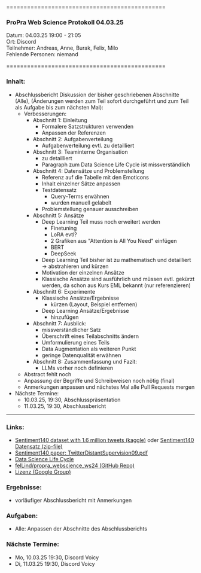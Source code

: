 
==============================================

### ProPra Web Science Protokoll 04.03.25

Datum: 04.03.25 19:00 - 21:05  
Ort: Discord  
Teilnehmer: Andreas, Anne, Burak, Felix, Milo  
Fehlende Personen: niemand

==============================================


### Inhalt:
- Abschlussbericht Diskussion der bisher geschriebenen Abschnitte (Alle), (Änderungen werden zum Teil sofort durchgeführt und zum Teil als Aufgabe bis zum nächsten Mal):
	- Verbesserungen:
		- Abschnitt 1: Einleitung
			- Formalere Satzstrukturen verwenden
			- Anpassen der Referenzen
		- Abschnitt 2: Aufgabenverteilung
			- Aufgabenverteilung evtl. zu detailliert
		- Abschnitt 3: Teaminterne Organisation
			- zu detailliert
			- Paragraph zum Data Science Life Cycle ist missverständlich
		- Abschnitt 4: Datensätze und Problemstellung
			- Referenz auf die Tabelle mit den Emoticons
			- Inhalt einzelner Sätze anpassen
			- Testdatensatz
				- Query-Terms erwähnen
				- wurden manuell gelabelt
			- Problemstellung genauer ausschreiben
		- Abschnitt 5: Ansätze
			- Deep Learning Teil muss noch erweitert werden
				- Finetuning
				- LoRA evtl?
				- 2 Grafiken aus "Attention is All You Need" einfügen
				- BERT
				- DeepSeek
			- Deep Learning Teil bisher ist zu mathematisch und detailliert -> abstrahieren und kürzen
			- Motivation der einzelnen Ansätze
			- Klassische Ansätze sind ausführlich und müssen evtl. gekürzt werden, da schon aus Kurs EML bekannt (nur referenzieren)
		- Abschnitt 6: Experimente
			- Klassische Ansätze/Ergebnisse
				- kürzen (Layout, Beispiel entfernen)
			- Deep Learning Ansätze/Ergebnisse
				- hinzufügen
		- Abschnitt 7: Ausblick: 
			- missverständlicher Satz
			- Überschrift eines Teilabschnitts ändern
			- Umformulierung eines Teils
			- Data Augmentation als weiteren Punkt
			- geringe Datenqualität erwähnen
		- Abschnitt 8: Zusammenfassung und Fazit:
			- LLMs vorher noch definieren
	- Abstract fehlt noch
	- Anpassung der Begriffe und Schreibweisen noch nötig (final)
	- Anmerkungen anpassen und nächstes Mal alle Pull Requests mergen
- Nächste Termine: 
	- 10.03.25, 19:30, Abschlusspräsentation
	- 11.03.25, 19:30, Abschlussbericht



---------------------------------------------


### Links:
- [Sentiment140 dataset with 1.6 million tweets (kaggle)](https://www.kaggle.com/datasets/kazanova/sentiment140/code?datasetId=2477&sortBy=commentCount) oder [Sentiment140 Datensatz (zip-file)](https://www.google.com/url?q=https%3A%2F%2Fcs.stanford.edu%2Fpeople%2Falecmgo%2Ftrainingandtestdata.zip)
- [Sentiment140 paper: TwitterDistantSupervision09.pdf](https://www-cs.stanford.edu/people/alecmgo/papers/TwitterDistantSupervision09.pdf)
- [Data Science Life Cycle](Data_Science_Life_Cycle.png)
- [felLind/propra_webscience_ws24 (GitHub Repo)](https://github.com/felLind/propra_webscience_ws24/tree/main)
- [Lizenz (Google Group)](https://groups.google.com/g/sentiment140/c/IZUgbwH99L8)

### Ergebnisse:
- vorläufiger Abschlussbericht mit Anmerkungen

### Aufgaben:
- Alle: Anpassen der Abschnitte des Abschlussberichts

### Nächste Termine: 
- Mo, 10.03.25 19:30, Discord Voicy
- Di, 11.03.25 19:30, Discord Voicy

